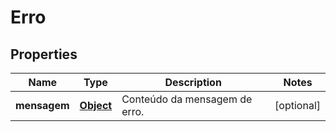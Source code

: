 

# Erro

## Properties

Name | Type | Description | Notes
------------ | ------------- | ------------- | -------------
**mensagem** | [**Object**](.md) | Conteúdo da mensagem de erro. |  [optional]




